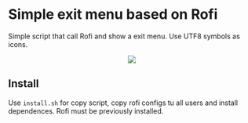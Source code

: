 # Simple exit menu based on Rofi
Simple script that call Rofi and show a exit menu. Use UTF8 symbols as icons.
<p align="center"><img src="https://user-images.githubusercontent.com/32820131/78614744-bfa22900-786f-11ea-8e00-08ab55a52ac1.png"></p>

## Install
Use `install.sh` for copy script, copy rofi configs tu all users and install dependences. Rofi must be previously installed.
